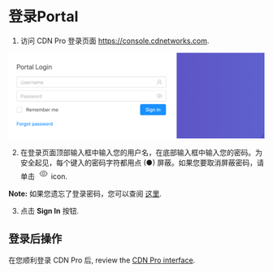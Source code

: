 # 登录Portal

1. 访问 CDN Pro 登录页面 https://console.cdnetworks.com.

<p align=center><img src="/docs/resources/images/accessing-portal/portal-login.png" alt="login page" width="900"></p>

2. 在登录页面顶部输入框中输入您的用户名，在底部输入框中输入您的密码。为安全起见，每个键入的密码字符都用点 (●) 屏蔽。如果您要取消屏蔽密码，请单击 ![null](</docs/resources/images/accessing-portal/eye-icon.png>) icon.

<strong>Note:</strong> 如果您遗忘了登录密码，您可以查阅 [这里](</docs/portal/accessing-portal/forgot-password.md>).

3. 点击 **Sign In** 按钮.

## 登录后操作

在您顺利登录 CDN Pro 后, review the [CDN Pro interface](</docs/portal/accessing-portal/navigating-ui.md>).
